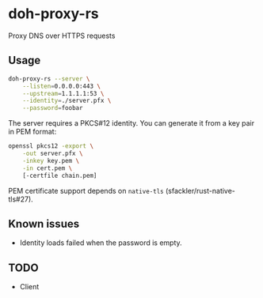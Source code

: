 # doh-proxy-rs

Proxy DNS over HTTPS requests

## Usage

```bash
doh-proxy-rs --server \
    --listen=0.0.0.0:443 \
    --upstream=1.1.1.1:53 \
    --identity=./server.pfx \
    --password=foobar
```

The server requires a PKCS#12 identity. You can generate it from a key pair in PEM format:

```bash
openssl pkcs12 -export \
    -out server.pfx \
    -inkey key.pem \
    -in cert.pem \
    [-certfile chain.pem]
```

PEM certificate support depends on `native-tls` (sfackler/rust-native-tls#27).

## Known issues

- Identity loads failed when the password is empty.

## TODO

- Client
